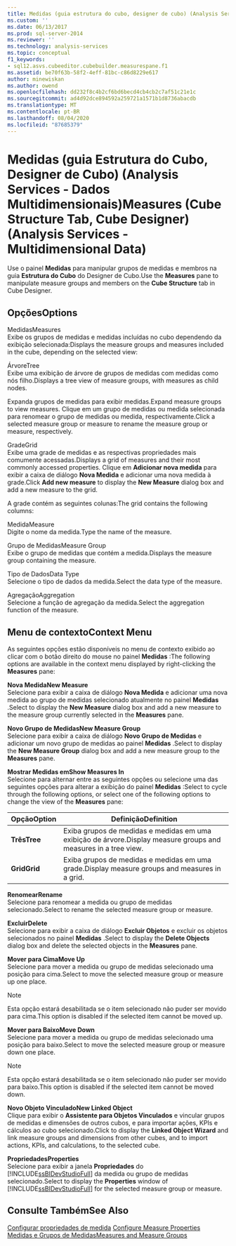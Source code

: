 ```yaml
---
title: Medidas (guia estrutura do cubo, designer de cubo) (Analysis Services-dados multidimensionais) | Microsoft Docs
ms.custom: ''
ms.date: 06/13/2017
ms.prod: sql-server-2014
ms.reviewer: ''
ms.technology: analysis-services
ms.topic: conceptual
f1_keywords:
- sql12.asvs.cubeeditor.cubebuilder.measurespane.f1
ms.assetid: be70f63b-58f2-4eff-81bc-c86d8229e617
author: minewiskan
ms.author: owend
ms.openlocfilehash: dd232f8c4b2cf6bd6becd4cb4cb2c7af51c21e1c
ms.sourcegitcommit: ad4d92dce894592a259721a1571b1d8736abacdb
ms.translationtype: MT
ms.contentlocale: pt-BR
ms.lasthandoff: 08/04/2020
ms.locfileid: "87685379"
---
```

# <a name="measures-cube-structure-tab-cube-designer-analysis-services---multidimensional-data"></a><span data-ttu-id="354b3-102">Medidas (guia Estrutura do Cubo, Designer de Cubo) (Analysis Services - Dados Multidimensionais)</span><span class="sxs-lookup"><span data-stu-id="354b3-102">Measures (Cube Structure Tab, Cube Designer) (Analysis Services - Multidimensional Data)</span></span>
  <span data-ttu-id="354b3-103">Use o painel **Medidas** para manipular grupos de medidas e membros na guia **Estrutura do Cubo** do Designer de Cubo.</span><span class="sxs-lookup"><span data-stu-id="354b3-103">Use the **Measures** pane to manipulate measure groups and members on the **Cube Structure** tab in Cube Designer.</span></span>  
  
## <a name="options"></a><span data-ttu-id="354b3-104">Opções</span><span class="sxs-lookup"><span data-stu-id="354b3-104">Options</span></span>  
 <span data-ttu-id="354b3-105">Medidas</span><span class="sxs-lookup"><span data-stu-id="354b3-105">Measures</span></span>  
 <span data-ttu-id="354b3-106">Exibe os grupos de medidas e medidas incluídas no cubo dependendo da exibição selecionada:</span><span class="sxs-lookup"><span data-stu-id="354b3-106">Displays the measure groups and measures included in the cube, depending on the selected view:</span></span>  
  
 <span data-ttu-id="354b3-107">Árvore</span><span class="sxs-lookup"><span data-stu-id="354b3-107">Tree</span></span>  
 <span data-ttu-id="354b3-108">Exibe uma exibição de árvore de grupos de medidas com medidas como nós filho.</span><span class="sxs-lookup"><span data-stu-id="354b3-108">Displays a tree view of measure groups, with measures as child nodes.</span></span>  
  
 <span data-ttu-id="354b3-109">Expanda grupos de medidas para exibir medidas.</span><span class="sxs-lookup"><span data-stu-id="354b3-109">Expand measure groups to view measures.</span></span> <span data-ttu-id="354b3-110">Clique em um grupo de medidas ou medida selecionada para renomear o grupo de medidas ou medida, respectivamente.</span><span class="sxs-lookup"><span data-stu-id="354b3-110">Click a selected measure group or measure to rename the measure group or measure, respectively.</span></span>  
  
 <span data-ttu-id="354b3-111">Grade</span><span class="sxs-lookup"><span data-stu-id="354b3-111">Grid</span></span>  
 <span data-ttu-id="354b3-112">Exibe uma grade de medidas e as respectivas propriedades mais comumente acessadas.</span><span class="sxs-lookup"><span data-stu-id="354b3-112">Displays a grid of measures and their most commonly accessed properties.</span></span> <span data-ttu-id="354b3-113">Clique em **Adicionar nova medida** para exibir a caixa de diálogo **Nova Medida** e adicionar uma nova medida à grade.</span><span class="sxs-lookup"><span data-stu-id="354b3-113">Click **Add new measure** to display the **New Measure** dialog box and add a new measure to the grid.</span></span>  
  
 <span data-ttu-id="354b3-114">A grade contém as seguintes colunas:</span><span class="sxs-lookup"><span data-stu-id="354b3-114">The grid contains the following columns:</span></span>  
  
 <span data-ttu-id="354b3-115">Medida</span><span class="sxs-lookup"><span data-stu-id="354b3-115">Measure</span></span>  
 <span data-ttu-id="354b3-116">Digite o nome da medida.</span><span class="sxs-lookup"><span data-stu-id="354b3-116">Type the name of the measure.</span></span>  
  
 <span data-ttu-id="354b3-117">Grupo de Medidas</span><span class="sxs-lookup"><span data-stu-id="354b3-117">Measure Group</span></span>  
 <span data-ttu-id="354b3-118">Exibe o grupo de medidas que contém a medida.</span><span class="sxs-lookup"><span data-stu-id="354b3-118">Displays the measure group containing the measure.</span></span>  
  
 <span data-ttu-id="354b3-119">Tipo de Dados</span><span class="sxs-lookup"><span data-stu-id="354b3-119">Data Type</span></span>  
 <span data-ttu-id="354b3-120">Selecione o tipo de dados da medida.</span><span class="sxs-lookup"><span data-stu-id="354b3-120">Select the data type of the measure.</span></span>  
  
 <span data-ttu-id="354b3-121">Agregação</span><span class="sxs-lookup"><span data-stu-id="354b3-121">Aggregation</span></span>  
 <span data-ttu-id="354b3-122">Selecione a função de agregação da medida.</span><span class="sxs-lookup"><span data-stu-id="354b3-122">Select the aggregation function of the measure.</span></span>  
  
## <a name="context-menu"></a><span data-ttu-id="354b3-123">Menu de contexto</span><span class="sxs-lookup"><span data-stu-id="354b3-123">Context Menu</span></span>  
 <span data-ttu-id="354b3-124">As seguintes opções estão disponíveis no menu de contexto exibido ao clicar com o botão direito do mouse no painel **Medidas** :</span><span class="sxs-lookup"><span data-stu-id="354b3-124">The following options are available in the context menu displayed by right-clicking the **Measures** pane:</span></span>  
  
 <span data-ttu-id="354b3-125">**Nova Medida**</span><span class="sxs-lookup"><span data-stu-id="354b3-125">**New Measure**</span></span>  
 <span data-ttu-id="354b3-126">Selecione para exibir a caixa de diálogo **Nova Medida** e adicionar uma nova medida ao grupo de medidas selecionado atualmente no painel **Medidas** .</span><span class="sxs-lookup"><span data-stu-id="354b3-126">Select to display the **New Measure** dialog box and add a new measure to the measure group currently selected in the **Measures** pane.</span></span>  
  
 <span data-ttu-id="354b3-127">**Novo Grupo de Medidas**</span><span class="sxs-lookup"><span data-stu-id="354b3-127">**New Measure Group**</span></span>  
 <span data-ttu-id="354b3-128">Selecione para exibir a caixa de diálogo **Novo Grupo de Medidas** e adicionar um novo grupo de medidas ao painel **Medidas** .</span><span class="sxs-lookup"><span data-stu-id="354b3-128">Select to display the **New Measure Group** dialog box and add a new measure group to the **Measures** pane.</span></span>  
  
 <span data-ttu-id="354b3-129">**Mostrar Medidas em**</span><span class="sxs-lookup"><span data-stu-id="354b3-129">**Show Measures In**</span></span>  
 <span data-ttu-id="354b3-130">Selecione para alternar entre as seguintes opções ou selecione uma das seguintes opções para alterar a exibição do painel **Medidas** :</span><span class="sxs-lookup"><span data-stu-id="354b3-130">Select to cycle through the following options, or select one of the following options to change the view of the **Measures** pane:</span></span>  
  
|<span data-ttu-id="354b3-131">Opção</span><span class="sxs-lookup"><span data-stu-id="354b3-131">Option</span></span>|<span data-ttu-id="354b3-132">Definição</span><span class="sxs-lookup"><span data-stu-id="354b3-132">Definition</span></span>|  
|------------|----------------|  
|<span data-ttu-id="354b3-133">**Três**</span><span class="sxs-lookup"><span data-stu-id="354b3-133">**Tree**</span></span>|<span data-ttu-id="354b3-134">Exiba grupos de medidas e medidas em uma exibição de árvore.</span><span class="sxs-lookup"><span data-stu-id="354b3-134">Display measure groups and measures in a tree view.</span></span>|  
|<span data-ttu-id="354b3-135">**Grid**</span><span class="sxs-lookup"><span data-stu-id="354b3-135">**Grid**</span></span>|<span data-ttu-id="354b3-136">Exiba grupos de medidas e medidas em uma grade.</span><span class="sxs-lookup"><span data-stu-id="354b3-136">Display measure groups and measures in a grid.</span></span>|  
  
 <span data-ttu-id="354b3-137">**Renomear**</span><span class="sxs-lookup"><span data-stu-id="354b3-137">**Rename**</span></span>  
 <span data-ttu-id="354b3-138">Selecione para renomear a medida ou grupo de medidas selecionado.</span><span class="sxs-lookup"><span data-stu-id="354b3-138">Select to rename the selected measure group or measure.</span></span>  
  
 <span data-ttu-id="354b3-139">**Excluir**</span><span class="sxs-lookup"><span data-stu-id="354b3-139">**Delete**</span></span>  
 <span data-ttu-id="354b3-140">Selecione para exibir a caixa de diálogo **Excluir Objetos** e excluir os objetos selecionados no painel **Medidas** .</span><span class="sxs-lookup"><span data-stu-id="354b3-140">Select to display the **Delete Objects** dialog box and delete the selected objects in the **Measures** pane.</span></span>  
  
 <span data-ttu-id="354b3-141">**Mover para Cima**</span><span class="sxs-lookup"><span data-stu-id="354b3-141">**Move Up**</span></span>  
 <span data-ttu-id="354b3-142">Selecione para mover a medida ou grupo de medidas selecionado uma posição para cima.</span><span class="sxs-lookup"><span data-stu-id="354b3-142">Select to move the selected measure group or measure up one place.</span></span>  
  
> [!NOTE]  
>  <span data-ttu-id="354b3-143">Esta opção estará desabilitada se o item selecionado não puder ser movido para cima.</span><span class="sxs-lookup"><span data-stu-id="354b3-143">This option is disabled if the selected item cannot be moved up.</span></span>  
  
 <span data-ttu-id="354b3-144">**Mover para Baixo**</span><span class="sxs-lookup"><span data-stu-id="354b3-144">**Move Down**</span></span>  
 <span data-ttu-id="354b3-145">Selecione para mover a medida ou grupo de medidas selecionado uma posição para baixo.</span><span class="sxs-lookup"><span data-stu-id="354b3-145">Select to move the selected measure group or measure down one place.</span></span>  
  
> [!NOTE]  
>  <span data-ttu-id="354b3-146">Esta opção estará desabilitada se o item selecionado não puder ser movido para baixo.</span><span class="sxs-lookup"><span data-stu-id="354b3-146">This option is disabled if the selected item cannot be moved down.</span></span>  
  
 <span data-ttu-id="354b3-147">**Novo Objeto Vinculado**</span><span class="sxs-lookup"><span data-stu-id="354b3-147">**New Linked Object**</span></span>  
 <span data-ttu-id="354b3-148">Clique para exibir o **Assistente para Objetos Vinculados** e vincular grupos de medidas e dimensões de outros cubos, e para importar ações, KPIs e cálculos ao cubo selecionado.</span><span class="sxs-lookup"><span data-stu-id="354b3-148">Click to display the **Linked Object Wizard** and link measure groups and dimensions from other cubes, and to import actions, KPIs, and calculations, to the selected cube.</span></span>  
  
 <span data-ttu-id="354b3-149">**Propriedades**</span><span class="sxs-lookup"><span data-stu-id="354b3-149">**Properties**</span></span>  
 <span data-ttu-id="354b3-150">Selecione para exibir a janela **Propriedades** do [!INCLUDE[ssBIDevStudioFull](../includes/ssbidevstudiofull-md.md)] da medida ou grupo de medidas selecionado.</span><span class="sxs-lookup"><span data-stu-id="354b3-150">Select to display the **Properties** window of [!INCLUDE[ssBIDevStudioFull](../includes/ssbidevstudiofull-md.md)] for the selected measure group or measure.</span></span>  
  
## <a name="see-also"></a><span data-ttu-id="354b3-151">Consulte Também</span><span class="sxs-lookup"><span data-stu-id="354b3-151">See Also</span></span>  
 <span data-ttu-id="354b3-152">[Configurar propriedades de medida](multidimensional-models/configure-measure-properties.md) </span><span class="sxs-lookup"><span data-stu-id="354b3-152">[Configure Measure Properties](multidimensional-models/configure-measure-properties.md) </span></span>  
 [<span data-ttu-id="354b3-153">Medidas e Grupos de Medidas</span><span class="sxs-lookup"><span data-stu-id="354b3-153">Measures and Measure Groups</span></span>](multidimensional-models/measures-and-measure-groups.md)  
  
  
